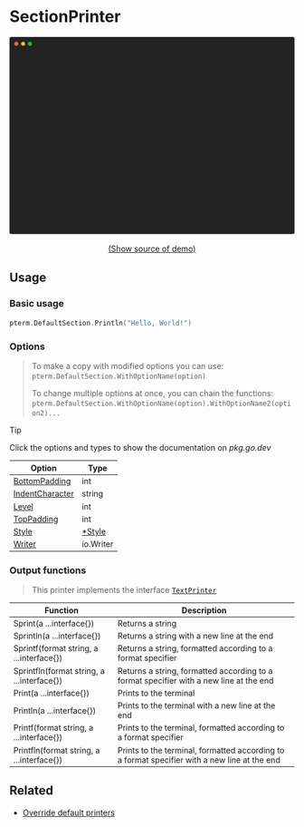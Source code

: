 # SectionPrinter

<!--
Replace all of the following strings with the current printer.
     section Section SectionPrinter DefaultSection
-->

![SectionPrinter Example](https://raw.githubusercontent.com/pterm/pterm/master/_examples/section/animation.svg)

<p align="center"><a href="https://github.com/gemini/pterm/blob/master/_examples/section/main.go" target="_blank">(Show source of demo)</a></p>

## Usage

### Basic usage

```go
pterm.DefaultSection.Println("Hello, World!")
```

### Options

> To make a copy with modified options you can use:
> `pterm.DefaultSection.WithOptionName(option)`
>
> To change multiple options at once, you can chain the functions:
> `pterm.DefaultSection.WithOptionName(option).WithOptionName2(option2)...`

> [!TIP]
> Click the options and types to show the documentation on _pkg.go.dev_

| Option                                                                                          | Type                                                       |
| ----------------------------------------------------------------------------------------------- | ---------------------------------------------------------- |
| [BottomPadding](https://pkg.go.dev/github.com/gemini/pterm#SectionPrinter.WithBottomPadding)     | int                                                        |
| [IndentCharacter](https://pkg.go.dev/github.com/gemini/pterm#SectionPrinter.WithIndentCharacter) | string                                                     |
| [Level](https://pkg.go.dev/github.com/gemini/pterm#SectionPrinter.WithLevel)                     | int                                                        |
| [TopPadding](https://pkg.go.dev/github.com/gemini/pterm#SectionPrinter.WithTopPadding)           | int                                                        |
| [Style](https://pkg.go.dev/github.com/gemini/pterm#SectionPrinter.WithStyle)                     | [\*Style](https://pkg.go.dev/github.com/gemini/pterm#Style) |
| [Writer](https://pkg.go.dev/github.com/gemini/pterm#SectionPrinter.WithWriter)                   | io.Writer                                                  |

### Output functions

> This printer implements the interface [`TextPrinter`](https://github.com/gemini/pterm/blob/master/interface_text_printer.go)

| Function                                   | Description                                                                                  |
| ------------------------------------------ | -------------------------------------------------------------------------------------------- |
| Sprint(a ...interface{})                   | Returns a string                                                                             |
| Sprintln(a ...interface{})                 | Returns a string with a new line at the end                                                  |
| Sprintf(format string, a ...interface{})   | Returns a string, formatted according to a format specifier                                  |
| Sprintfln(format string, a ...interface{}) | Returns a string, formatted according to a format specifier with a new line at the end       |
| Print(a ...interface{})                    | Prints to the terminal                                                                       |
| Println(a ...interface{})                  | Prints to the terminal with a new line at the end                                            |
| Printf(format string, a ...interface{})    | Prints to the terminal, formatted according to a format specifier                            |
| Printfln(format string, a ...interface{})  | Prints to the terminal, formatted according to a format specifier with a new line at the end |

## Related

- [Override default printers](docs/customizing/override-default-printer.md)
